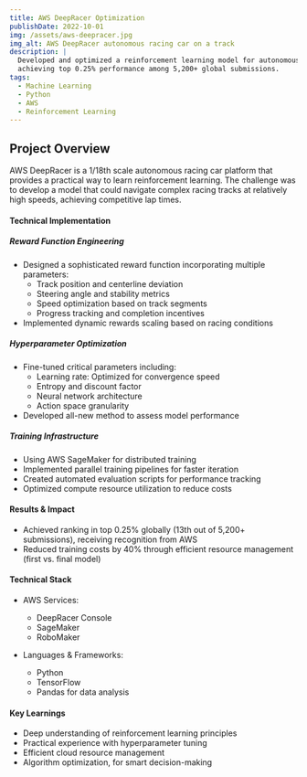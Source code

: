 ```yaml
---
title: AWS DeepRacer Optimization
publishDate: 2022-10-01
img: /assets/aws-deepracer.jpg
img_alt: AWS DeepRacer autonomous racing car on a track
description: |
  Developed and optimized a reinforcement learning model for autonomous racing,
  achieving top 0.25% performance among 5,200+ global submissions.
tags:
  - Machine Learning
  - Python
  - AWS
  - Reinforcement Learning
---
```


## Project Overview

AWS DeepRacer is a 1/18th scale autonomous racing car platform that provides a practical way to learn reinforcement learning. The challenge was to develop a model that could navigate complex racing tracks at relatively high speeds, achieving competitive lap times.

#### Technical Implementation

##### Reward Function Engineering

- Designed a sophisticated reward function incorporating multiple parameters:
  - Track position and centerline deviation
  - Steering angle and stability metrics
  - Speed optimization based on track segments
  - Progress tracking and completion incentives
- Implemented dynamic rewards scaling based on racing conditions

##### Hyperparameter Optimization

- Fine-tuned critical parameters including:
  - Learning rate: Optimized for convergence speed
  - Entropy and discount factor
  - Neural network architecture
  - Action space granularity
- Developed all-new method to assess model performance

##### Training Infrastructure

- Using AWS SageMaker for distributed training
- Implemented parallel training pipelines for faster iteration
- Created automated evaluation scripts for performance tracking
- Optimized compute resource utilization to reduce costs

#### Results & Impact

- Achieved ranking in top 0.25% globally (13th out of 5,200+ submissions), receiving recognition from AWS
- Reduced training costs by 40% through efficient resource management (first vs. final model)

#### Technical Stack

- AWS Services:
  - DeepRacer Console
  - SageMaker
  - RoboMaker

- Languages & Frameworks:
  - Python
  - TensorFlow
  - Pandas for data analysis

#### Key Learnings

- Deep understanding of reinforcement learning principles
- Practical experience with hyperparameter tuning
- Efficient cloud resource management
- Algorithm optimization, for smart decision-making
